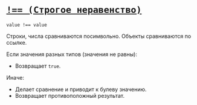 # [`!== (Строгое неравенство)`](../index.md)

`value !== value`

Строки, числа сравниваются посимвольно. Объекты сравниваются по ссылке.

Если значения разных типов (значения не равны):

- Возвращает `true`.

Иначе:

- Делает сравнение и приводит к булеву значению.
- Возвращает противоположный результат.
